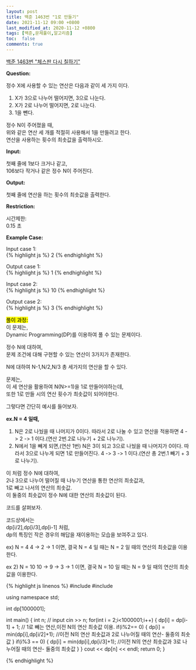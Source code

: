 ```yaml
---
layout: post
title: 백준 1463번 "1로 만들기"
date: 2021-11-12 09:00 +0800
last_modified_at: 2020-11-12 +0800
tags: [백준,문제풀이,알고리즘]
toc:  false
comments: true
---
```


[백준 1463번 "체스판 다시 칠하기"](https://www.acmicpc.net/problem/1463)<br>


<strong>Question:</strong>  

정수 X에 사용할 수 있는 연산은 다음과 같이 세 가지 이다.  

<ol>
<li>X가 3으로 나누어 떨어지면, 3으로 나눈다.  
<li>X가 2로 나누어 떨어지면, 2로 나눈다.  
<li>1을 뺀다.  
</ol>  

정수 N이 주어졌을 때,  
위와 같은 연산 세 개를 적절히 사용해서 1을 만들려고 한다.  
연산을 사용하는 횟수의 최솟값을 출력하시오.  



<strong>Input:</strong>  


첫째 줄에 1보다 크거나 같고,  
106보다 작거나 같은 정수 N이 주어진다.


<strong>Output:</strong>  


첫째 줄에 연산을 하는 횟수의 최솟값을 출력한다.  



<strong>Restriction:</strong>  


시간제한:<br>
0.15 초 


<strong>Example Case:</strong>   

Input case 1: <br>
{% highlight js %}
2
{% endhighlight %}

Output case 1: <br>
{% highlight js %}
1
{% endhighlight %}

Input case 2: <br>
{% highlight js %}
10
{% endhighlight %}

Output case 2: <br>
{% highlight js %}
3
{% endhighlight %}



<mark>풀이 과정:</mark>  
이 문제는,  
Dynamic Programming(DP)를 이용하여 풀 수 있는 문제이다.   

정수 N에 대하여,  
문제 조건에 대해 구현할 수 있는 연산이 3가지가 존재한다.  

N에 대하여 N-1,N/2,N/3 총 세가지의 연산을 할 수 있다.  

문제는,  
이 세 연산을 활용하여 N(N>=1)을 1로 만들어야하는데,  
또한 1로 만들 시의 연산 횟수가 최솟값이 되어야한다.  

그렇다면 간단히 예시를 들어보자.  

<strong>ex.N = 4 일때,</strong>      
<ol>  
<li>  
N은 2로 나눴을 때 나머지가 0이다.  
따라서 2로 나눌 수 있고 연산을 적용하면  
4 -> 2 -> 1 이다.(연산 2번.2로 나누기 + 2로 나누기).
<li>  
N에서 1을 빼게 되면,(연산 1번)  
N은 3이 되고 3으로 나눴을 때 나머지가 0이다.  
따라서 3으로 나누게 되면 1로 만들어진다.  
4 -> 3 -> 1 이다.(연산 총 2번.1 빼기 + 3로 나누기).
</ol>  

이 처럼 정수 N에 대하여,  
2나 3으로 나누어 떨어질 때 나누기 연산을 통한 연산의 최솟값과,  
1로 빼고 나서의 연산의 최솟값.    
이 둘중의 최솟값이 정수 N에 대한 연산의 최솟값이 된다.  

코드를 살펴보자.  

코드상에서는     
dp[i/2],dp[i/3],dp[i-1] 처럼,  
dp의 특징인 작은 경우의 해답을 재이용하는 모습을 보여주고 있다.  

ex) N = 4
4 -> 2 -> 1
이면, 결국 N = 4 일 때는 N = 2 일 때의 연산의 최솟값을 이용한다.  

ex 2) N = 10
10 -> 9 -> 3 -> 1
이면, 결국 N = 10 일 때는 N = 9 일 때의 연산의 최솟값을 이용한다.  


{% highlight js linenos %}
#include <iostream>
#include <algorithm>

using namespace std;

int dp[1000001];

int main() {
    int n; // input
    cin >> n;
    for(int i = 2;i<1000001;i++) {
        dp[i] = dp[i-1] + 1; 
        // 1로 빼는 연산,이전 N의 연산 최솟값 이용.
        if(i%2== 0) {
            dp[i] = min(dp[i],dp[i/2]+1);
            //이전 N의 연산 최솟값과 2로 나누어질 때의 연산- 둘중의 최솟값
        }
        if(i%3 == 0) {
            dp[i] = min(dp[i],dp[i/3]+1);
            //이전 N의 연산 최솟값과 3로 나누어질 때의 연산- 둘중의 최솟값
        }
    }
    cout << dp[n] << endl;
    return 0;
}

{% endhighlight %}
